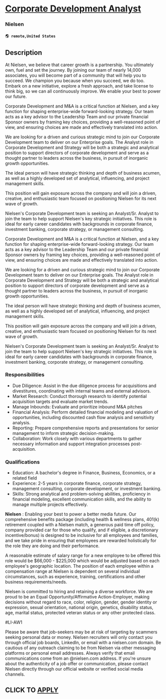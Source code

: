 # [Corporate Development Analyst](https://www.remotewlb.com/apply/corporate-development-analyst-95806)  
### Nielsen  
#### `🌎 remote,United States`  

## Description

At Nielsen, we believe that career growth is a partnership. You ultimately own, fuel and set the journey. By joining our team of nearly 14,000 associates, you will become part of a community that will help you to succeed. We champion you because when you succeed, we do too. Embark on a new initiative, explore a fresh approach, and take license to think big, so we can all continuously improve. We enable your best to power our future.

  

Corporate Development and M&A is a critical function at Nielsen, and a key function for shaping enterprise-wide forward-looking strategy. Our team acts as a key advisor to the Leadership Team and our private financial Sponsor owners by framing key choices, providing a well-reasoned point of view, and ensuring choices are made and effectively translated into action.

  

We are looking for a driven and curious strategic mind to join our Corporate Development team to deliver on our Enterprise goals. The Analyst role in Corporate Development and Strategy will be both a strategic and analytical position to support directors of corporate development and serve as a thought partner to leaders across the business, in pursuit of inorganic growth opportunities.

  

The ideal person will have strategic thinking and depth of business acumen, as well as a highly developed set of analytical, influencing, and project management skills.

  

This position will gain exposure across the company and will join a driven, creative, and enthusiastic team focused on positioning Nielsen for its next wave of growth.

  

Nielsen's Corporate Development team is seeking an Analyst/Sr. Analyst to join the team to help support Nielsen's key strategic initiatives. This role is ideal for early career candidates with backgrounds in corporate finance, investment banking, corporate strategy, or management consulting.

  

Corporate Development and M&A is a critical function at Nielsen, and a key function for shaping enterprise-wide forward-looking strategy. Our team acts as a key advisor to the Leadership Team and our private financial Sponsor owners by framing key choices, providing a well-reasoned point of view, and ensuring choices are made and effectively translated into action.

  

We are looking for a driven and curious strategic mind to join our Corporate Development team to deliver on our Enterprise goals. The Analyst role in Corporate Development and Strategy will be both a strategic and analytical position to support directors of corporate development and serve as a thought partner to leaders across the business, in pursuit of inorganic growth opportunities.

  

The ideal person will have strategic thinking and depth of business acumen, as well as a highly developed set of analytical, influencing, and project management skills.

  

This position will gain exposure across the company and will join a driven, creative, and enthusiastic team focused on positioning Nielsen for its next wave of growth.

  

Nielsen's Corporate Development team is seeking an Analyst/Sr. Analyst to join the team to help support Nielsen's key strategic initiatives. This role is ideal for early career candidates with backgrounds in corporate finance, investment banking, corporate strategy, or management consulting.

  

### Responsibilities

* Due Diligence: Assist in the due diligence process for acquisitions and divestitures, coordinating with internal teams and external advisors.
* Market Research: Conduct thorough research to identify potential acquisition targets and evaluate market trends.
* Manage Inbounds: Evaluate and prioritize inbound M&A pitches
* Financial Analysis: Perform detailed financial modeling and valuation of opportunities, including discounted cash flow analysis and sensitivity analysis.
* Reporting: Prepare comprehensive reports and presentations for senior management to inform strategic decision-making.
* Collaboration: Work closely with various departments to gather necessary information and support integration processes post-acquisition.

  

### Qualifications

* Education: A bachelor's degree in Finance, Business, Economics, or a related field 
* Experience: 2-5 years in corporate finance, corporate strategy, management consulting, corporate development, or investment banking. 
* Skills: Strong analytical and problem-solving abilities, proficiency in financial modeling, excellent communication skills, and the ability to manage multiple projects effectively.

  

 **Nielsen** : Enabling your best to power a better media future. Our comprehensive benefits package (including health & wellness plans, 401(k) retirement coupled with a Nielsen match, a generous paid time off policy, company provided car for those who qualify, and if eligible, a discretionary incentive/bonus) is designed to be inclusive for all employees and families, and we take pride in ensuring that employees are rewarded holistically for the role they are doing and their performance.

  

A reasonable estimate of salary range for a new employee to be offered this role would be $66,000 - $225,000 which would be adjusted based on each employee's geographic location. The position of each employee within a compensation range at Nielsen is dependent on several individual circumstances, such as experience, training, certifications and other business requirements/needs.

  

Nielsen is committed to hiring and retaining a diverse workforce. We are proud to be an Equal Opportunity/Affirmative Action-Employer, making decisions without regard to race, color, religion, gender, gender identity or expression, sexual orientation, national origin, genetics, disability status, age, marital status, protected veteran status or any other protected class.

  

#LI-AW1

  

Please be aware that job-seekers may be at risk of targeting by scammers seeking personal data or money. Nielsen recruiters will only contact you through official job boards, LinkedIn, or email with a nielsen.com domain. Be cautious of any outreach claiming to be from Nielsen via other messaging platforms or personal email addresses. Always verify that email communications come from an @nielsen.com address. If you're unsure about the authenticity of a job offer or communication, please contact Nielsen directly through our official website or verified social media channels.

  
## CLICK TO [APPLY](https://www.remotewlb.com/apply/corporate-development-analyst-95806)

